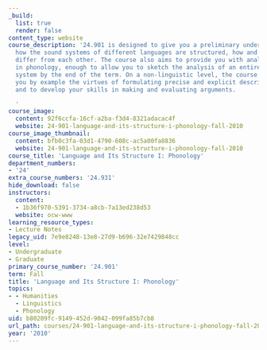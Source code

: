 ```yaml
---
_build:
  list: true
  render: false
content_type: website
course_description: '24.901 is designed to give you a preliminary understanding of
  how the sound systems of different languages are structured, how and why they may
  differ from each other. The course also aims to provide you with analytical tools
  in phonology, enough to allow you to sketch the analysis of an entire phonological
  system by the end of the term. On a non-linguistic level, the course aims to teach
  you by example the virtues of formulating precise and explicit descriptive statements;
  and to develop your skills in making and evaluating arguments.

  '
course_image:
  content: 92f6ccfa-16cf-a2ba-f3d4-8321adacac4f
  website: 24-901-language-and-its-structure-i-phonology-fall-2010
course_image_thumbnail:
  content: bfb0c3fa-03d1-4790-608c-ac5a00fa8836
  website: 24-901-language-and-its-structure-i-phonology-fall-2010
course_title: 'Language and Its Structure I: Phonology'
department_numbers:
- '24'
extra_course_numbers: '24.931'
hide_download: false
instructors:
  content:
  - 1b36f970-5391-3734-a8cb-7a13ed238d53
  website: ocw-www
learning_resource_types:
- Lecture Notes
legacy_uid: 7e9e8248-13e8-27d9-b696-32e7429848cc
level:
- Undergraduate
- Graduate
primary_course_number: '24.901'
term: Fall
title: 'Language and Its Structure I: Phonology'
topics:
- - Humanities
  - Linguistics
  - Phonology
uid: b80209fc-9149-452d-9042-099fa85b7cb8
url_path: courses/24-901-language-and-its-structure-i-phonology-fall-2010
year: '2010'
---
```

